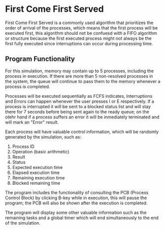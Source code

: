 # First Come First Served

First Come First Served is a commonly used algorithm that prioritizes the order of arrival of the processes, which means that the first
process will be executed first, this algorithm should not be confuesd with a FIFO algorithm or structure because the first executed
process might not always be the first fully executed since interruptions can occur during processing time.

## Program Functionality
For this simulation, memory may contain up to 5 processes, including the process in execution. If there are more than 5 non-resolved processes in the system, the queue will continue to pass them to the memory whenever a process is completed.

Processes will be executed sequentially as FCFS indicates, Interruptions and Errors can happen whenever the user presses I or E respectively. If a process is interrupted it will be sent to a blocked status list and will stay there for 7 seconds before being sent again to the ready queue; on the otehr hand if a process suffers an error it will be inmediately terminated and will mark an "Error" result.

Each process will have valuable control information, which will be randomly generated by the simulation, such as:
1. Process ID
2. Operation (basic arithmetic)
3. Result
4. Status
5. Expected execution time
6. Elapsed execution time
7. Remaining execution time
8. Blocked remaining time

The program includes the functionality of consulting the PCB (Process Control Block) by clicking B-key while in execution, this will pause the program; the PCB will also be shown after the execution is completed.

The program will display some other valuable information such as the remaining tasks and a global timer which will end simultaneously to the end of the simulation.
